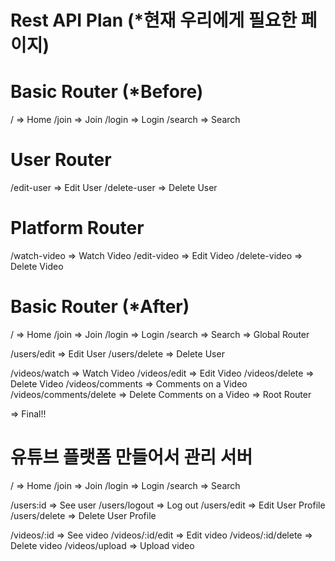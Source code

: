 # Rest API Plan (\*현재 우리에게 필요한 페이지)

# Basic Router (\*Before)

/ => Home
/join => Join
/login => Login
/search => Search

# User Router

/edit-user => Edit User
/delete-user => Delete User

# Platform Router

/watch-video => Watch Video
/edit-video => Edit Video
/delete-video => Delete Video

# Basic Router (\*After)

/ => Home
/join => Join
/login => Login
/search => Search
=> Global Router

/users/edit => Edit User
/users/delete => Delete User

/videos/watch => Watch Video
/videos/edit => Edit Video
/videos/delete => Delete Video
/videos/comments => Comments on a Video
/videos/comments/delete => Delete Comments on a Video
=> Root Router

=> Final!!

# 유튜브 플랫폼 만들어서 관리 서버

/ => Home
/join => Join
/login => Login
/search => Search

/users:id => See user
/users/logout => Log out
/users/edit => Edit User Profile
/users/delete => Delete User Profile

/videos/:id => See video
/videos/:id/edit => Edit video
/videos/:id/delete => Delete video
/videos/upload => Upload video
